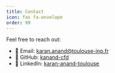 ```yaml
---
title: Contact
icon: fas fa-envelope
order: 99
---
```


Feel free to reach out:

- 📧 Email: [karan.anand@toulouse-inp.fr](mailto:karan.anand@toulouse-inp.fr)
- 🧪 GitHub: [kanand-cfd](https://github.com/kanand-cfd)
- 💼 LinkedIn: [karan-anand-toulouse](https://linkedin.com/in/karan-anand-toulouse)

